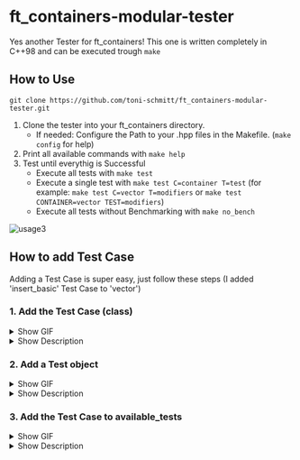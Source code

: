 # ft_containers-modular-tester

Yes another Tester for ft_containers! This one is written completely in C++98 and can be executed trough `make`

## How to Use
```
git clone https://github.com/toni-schmitt/ft_containers-modular-tester.git
```
1. Clone the tester into your ft_containers directory. 
    - If needed: Configure the Path to your .hpp files in the Makefile. (`make config` for help)
2. Print all available commands with `make help`
3. Test until everythig is Successful
    - Execute all tests with `make test`
    - Execute a single test with `make test C=container T=test` (for example: `make test C=vector T=modifiers` or `make test CONTAINER=vector TEST=modifiers`)
    - Execute all tests without Benchmarking with `make no_bench`

![usage3](https://user-images.githubusercontent.com/25370820/198146941-5b638c28-fc7d-4fcf-9e49-808e9699fb77.gif)

## How to add Test Case

Adding a Test Case is super easy, just follow these steps (I added 'insert_basic' Test Case to 'vector')
### 1. Add the Test Case (class)
<details>
    <summary>Show GIF</summary>

![clion_add_test_case_class](https://user-images.githubusercontent.com/25370820/198899713-70d72c33-9d0a-45ee-a0af-d95d19be13fc.gif)
</details>
<details>
    <summary>Show Description</summary>

1. Add a `.hpp` file under `tests/src/tests/[Container]` (`[Container]` being the Container you want to add a Test Case) (it is advised to follow the existing Naming Convention for your newly added `.hpp` file)
2. Copy the contents from [`tests/src/tests/example_test.hpp`][1] into your newly added `.hpp` file
3. Modify the copied content in your newly added `.hpp` file
    1. Modify [`CONTAINER_NAME`][2] to the Container (`[Container]`) you wanted to add a Test Case to 
        1. <b>Important:</b> `CONTAINER_NAME` has to be the same as `[Container]` (the Folder)
    2. Modify [`TEST_CASE_NAME`][3] to your Test Case Name (the Name does not have to be the same as the `.hpp` file, but it is advised to do so)
4. Add your own Tests
    1. Every Test works with log files, it is advised to write a lot of stuff into these log files
        1. You can write to the Log file with [`ofs`][4] and with the [`write::`][5] namespace defined in [`tests/src/utility/write.hpp`][6]

[1]: .
[2]: .
[3]: .
[4]: https://github.com/toni-schmitt/ft_containers-modular-tester/blob/main/tests/src/tests/i_base_test.hpp#L37
[5]: https://github.com/toni-schmitt/ft_containers-modular-tester/blob/main/tests/src/utility/write.hpp#L18-L118
[6]: https://github.com/toni-schmitt/ft_containers-modular-tester/blob/main/tests/src/utility/write.hpp
</details>

### 2. Add a Test object
<details>
    <summary>Show GIF</summary>

![clion_add_test_case_test_object](https://user-images.githubusercontent.com/25370820/198899727-f23469fc-7d97-433d-bf84-457506c730a5.gif)
</details>
<details>
    <summary>Show Description</summary>
    
1. Go to `tests/src/tests/[Container]/test_objects.hpp`
2. `#include` you newly added `.hpp` file
3. Find the correct place for the new Test Object
    1. The Test Objects are orderd alphabetically, first listing `generic::` Test Objects (if any) and then listing `[Container]::` Test Objects
4. Add a Test Object for `::std[]` (with Template parameter `ContainerSTD`)
5. Add a Test Object for `::ft[]` (with Template parameter `ContainerFT`)
###### The Tester automatically deletes all Test Objects `atexit`
</details>

### 3. Add the Test Case to available_tests
<details>
    <summary>Show GIF</summary>

![clion_add_test_case_available_test](https://user-images.githubusercontent.com/25370820/198899758-f2356186-5551-470b-86fa-818c277b50e5.gif)
</details>
<details>
    <summary>Show Description</summary>
    
1. Go to `tests/src/config.hpp`
2. Add the Name of your added Test to `available_tests::[Container]`
    1. <b>Important:</b> The Index of the newly added string has to be the same as in `test_objects.hpp`
3. Adjust the `::[Container]_size`
</Adetails>

### 4. Run your newly added Test Case
<details>
    <summary>Show GIF</summary>

![clion_add_test_case_run](https://user-images.githubusercontent.com/25370820/198899780-4c56c56b-2927-4a5a-ab55-fc9b0c8c2859.gif)
</details>

